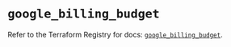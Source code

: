 # `google_billing_budget`

Refer to the Terraform Registry for docs: [`google_billing_budget`](https://registry.terraform.io/providers/hashicorp/google-beta/6.13.0/docs/resources/google_billing_budget).
